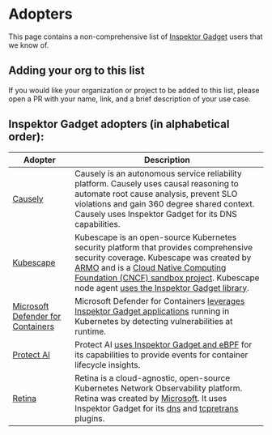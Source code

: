 # Adopters

This page contains a non-comprehensive list of [Inspektor Gadget](https://inspektor-gadget.io/) users that we know of.

## Adding your org to this list

If you would like your organization or project to be added to this list, please open a PR with your name, link, and a brief description of your use case.

## Inspektor Gadget adopters (in alphabetical order):

| Adopter  | Description |
|----------|-------------|
| [Causely](https://causely.ai/) | Causely is an autonomous service reliability platform. Causely uses causal reasoning to automate root cause analysis, prevent SLO violations and gain 360 degree shared context. Causely uses Inspektor Gadget for its DNS capabilities. |
| [Kubescape](https://kubescape.io/) | Kubescape is an open-source Kubernetes security platform that provides comprehensive security coverage. Kubescape was created by [ARMO](https://www.armosec.io/) and is a [Cloud Native Computing Foundation (CNCF) sandbox project](https://www.cncf.io/sandbox-projects/). Kubescape node agent [uses the Inspektor Gadget library](https://kubescape.io/docs/operator/relevancy/#linux-kernel). |
| [Microsoft Defender for Containers](https://learn.microsoft.com/en-us/azure/defender-for-cloud/defender-for-containers-introduction) | Microsoft Defender for Containers [leverages Inspektor Gadget applications](https://techcommunity.microsoft.com/t5/microsoft-defender-for-cloud/ebpf-powered-threat-protection-using-inspektor-gadget/ba-p/4115873) running in Kubernetes by detecting vulnerabilities at runtime. |
| [Protect AI](https://protectai.com/) | Protect AI [uses Inspektor Gadget and eBPF](https://protectai.com/blog/how-protect-ai-is-shaping-the-future-of-llm-security-with-ebpf) for its capabilities to provide events for container lifecycle insights. |
| [Retina](https://retina.sh/) | Retina is a cloud-agnostic, open-source Kubernetes Network Observability platform. Retina was created by [Microsoft](https://retina.sh/docs/Contributing/development). It uses Inspektor Gadget for its [dns](https://retina.sh/docs/Metrics/plugins/Linux/dns#architecture) and [tcpretrans](https://retina.sh/docs/Metrics/plugins/Linux/tcpretrans) plugins. |

